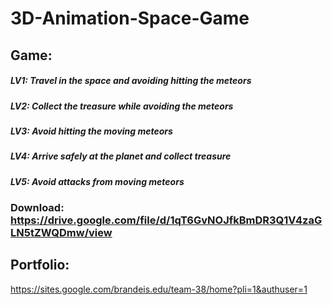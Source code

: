 # 3D-Animation-Space-Game
## Game:
##### LV1: Travel in the space and avoiding hitting the meteors 
##### LV2: Collect the treasure while avoiding the meteors
##### LV3: Avoid hitting the moving meteors
##### LV4: Arrive safely at the planet and collect treasure 
##### LV5: Avoid attacks from moving meteors
### Download: https://drive.google.com/file/d/1qT6GvNOJfkBmDR3Q1V4zaGLN5tZWQDmw/view
## Portfolio:
https://sites.google.com/brandeis.edu/team-38/home?pli=1&authuser=1
